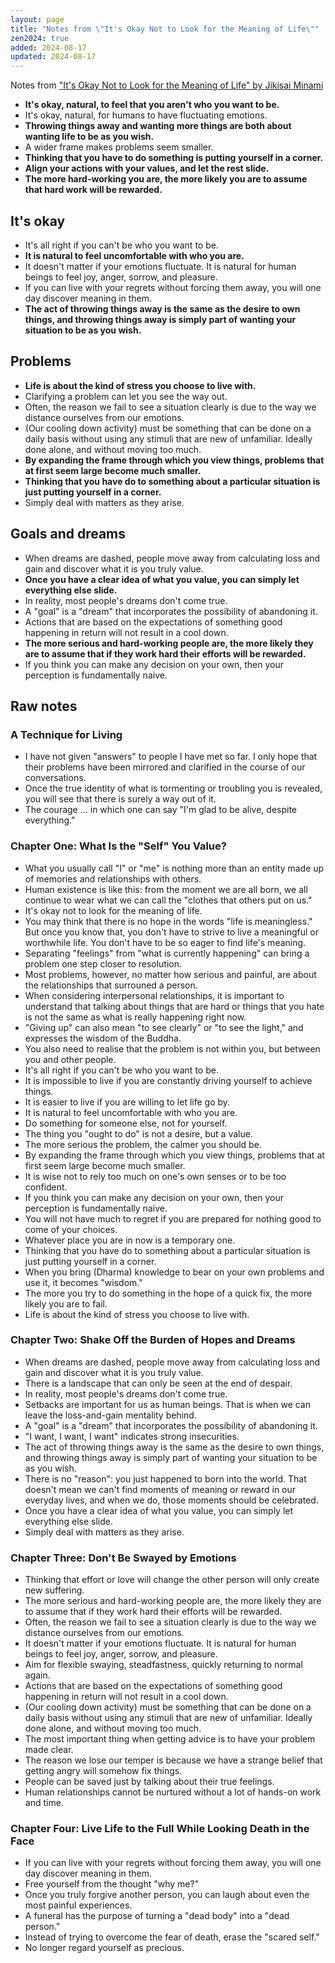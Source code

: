 ```yaml
---
layout: page
title: "Notes from \"It's Okay Not to Look for the Meaning of Life\""
zen2024: true
added: 2024-08-17
updated: 2024-08-17
---
```


Notes from ["It's Okay Not to Look for the Meaning of Life" by Jikisai Minami](https://www.goodreads.com/book/show/194992867-it-s-okay-not-to-look-for-the-meaning-of-life?ac=1&from_search=true&qid=EJa8osYMCa&rank=1)

- **It's okay, natural, to feel that you aren't who you want to be.**
- It's okay, natural, for humans to have fluctuating emotions.
- **Throwing things away and wanting more things are both about wanting life to be as you wish.**
- A wider frame makes problems seem smaller.
- **Thinking that you have to do something is putting yourself in a corner.**
- **Align your actions with your values, and let the rest slide.**
- **The more hard-working you are, the more likely you are to assume that hard work will be rewarded.**

## It's okay

- It's all right if you can't be who you want to be.
- **It is natural to feel uncomfortable with who you are.**
- It doesn't matter if your emotions fluctuate. It is natural for human beings to feel joy, anger, sorrow, and pleasure.
- If you can live with your regrets without forcing them away, you will one day discover meaning in them.
- **The act of throwing things away is the same as the desire to own things, and throwing things away is simply part of wanting your situation to be as you wish.**

## Problems

- **Life is about the kind of stress you choose to live with.**
- Clarifying a problem can let you see the way out.
- Often, the reason we fail to see a situation clearly is due to the way we distance ourselves from our emotions.
- (Our cooling down activity) must be something that can be done on a daily basis without using any stimuli that are new of unfamiliar. Ideally done alone, and without moving too much.
- **By expanding the frame through which you view things, problems that at first seem large become much smaller.**
- **Thinking that you have do to something about a particular situation is just putting yourself in a corner.**
- Simply deal with matters as they arise.

## Goals and dreams

- When dreams are dashed, people move away from calculating loss and gain and discover what it is you truly value.
- **Once you have a clear idea of what you value, you can simply let everything else slide.**
- In reality, most people's dreams don't come true.
- A "goal" is a "dream" that incorporates the possibility of abandoning it.
- Actions that are based on the expectations of something good happening in return will not result in a cool down.
- **The more serious and hard-working people are, the more likely they are to assume that if they work hard their efforts will be rewarded.**
- If you think you can make any decision on your own, then your perception is fundamentally naive.

## Raw notes

### A Technique for Living

- I have not given "answers" to people I have met so far. I only hope that their problems have been mirrored and clarified in the course of our conversations.
- Once the true identity of what is tormenting or troubling you is revealed, you will see that there is surely a way out of it.
- The courage ... in which one can say "I'm glad to be alive, despite everything."

### Chapter One: What Is the "Self" You Value?

- What you usually call "I" or "me" is nothing more than an entity made up of memories and relationships with others.
- Human existence is like this: from the moment we are all born, we all continue to wear what we can call the "clothes that others put on us."
- It's okay not to look for the meaning of life.
- You may think that there is no hope in the words "life is meaningless." But once you know that, you don't have to strive to live a meaningful or worthwhile life. You don't have to be so eager to find life's meaning.
- Separating "feelings" from "what is currently happening" can bring a problem one step closer to resolution.
- Most problems, however, no matter how serious and painful, are about the relationships that surrouned a person.
- When considering interpersonal relationships, it is important to understand that talking about things that are hard or things that you hate is not the same as what is really happening right now.
- "Giving up" can also mean "to see clearly" or "to see the light," and expresses the wisdom of the Buddha.
- You also need to realise that the problem is not within you, but between you and other people.
- It's all right if you can't be who you want to be.
- It is impossible to live if you are constantly driving yourself to achieve things.
- It is easier to live if you are willing to let life go by.
- It is natural to feel uncomfortable with who you are.
- Do something for someone else, not for yourself.
- The thing you "ought to do" is not a desire, but a value.
- The more serious the problem, the calmer you should be.
- By expanding the frame through which you view things, problems that at first seem large become much smaller.
- It is wise not to rely too much on one's own senses or to be too confident.
- If you think you can make any decision on your own, then your perception is fundamentally naive.
- You will not have much to regret if you are prepared for nothing good to come of your choices.
- Whatever place you are in now is a temporary one.
- Thinking that you have do to something about a particular situation is just putting yourself in a corner.
- When you bring (Dharma) knowledge to bear on your own problems and use it, it becomes "wisdom."
- The more you try to do something in the hope of a quick fix, the more likely you are to fail.
- Life is about the kind of stress you choose to live with.

### Chapter Two: Shake Off the Burden of Hopes and Dreams

- When dreams are dashed, people move away from calculating loss and gain and discover what it is you truly value.
- There is a landscape that can only be seen at the end of despair.
- In reality, most people's dreams don't come true.
- Setbacks are important for us as human beings. That is when we can leave the loss-and-gain mentality behind.
- A "goal" is a "dream" that incorporates the possibility of abandoning it.
- "I want, I want, I want" indicates strong insecurities.
- The act of throwing things away is the same as the desire to own things, and throwing things away is simply part of wanting your situation to be as you wish.
- There is no "reason": you just happened to born into the world. That doesn't mean we can't find moments of meaning or reward in our everyday lives, and when we do, those moments should be celebrated.
- Once you have a clear idea of what you value, you can simply let everything else slide.
- Simply deal with matters as they arise.

### Chapter Three: Don't Be Swayed by Emotions

- Thinking that effort or love will change the other person will only create new suffering.
- The more serious and hard-working people are, the more likely they are to assume that if they work hard their efforts will be rewarded.
- Often, the reason we fail to see a situation clearly is due to the way we distance ourselves from our emotions.
- It doesn't matter if your emotions fluctuate. It is natural for human beings to feel joy, anger, sorrow, and pleasure.
- Aim for flexible swaying, steadfastness, quickly returning to normal again.
- Actions that are based on the expectations of something good happening in return will not result in a cool down.
- (Our cooling down activity) must be something that can be done on a daily basis without using any stimuli that are new of unfamiliar. Ideally done alone, and without moving too much.
- The most important thing when getting advice is to have your problem made clear.
- The reason we lose our temper is because we have a strange belief that getting angry will somehow fix things.
- People can be saved just by talking about their true feelings.
- Human relationships cannot be nurtured without a lot of hands-on work and time.

### Chapter Four: Live Life to the Full While Looking Death in the Face 

- If you can live with your regrets without forcing them away, you will one day discover meaning in them.
- Free yourself from the thought "why me?"
- Once you truly forgive another person, you can laugh about even the most painful experiences.
- A funeral has the purpose of turning a "dead body" into a "dead person."
- Instead of trying to overcome the fear of death, erase the "scared self."
- No longer regard yourself as precious.